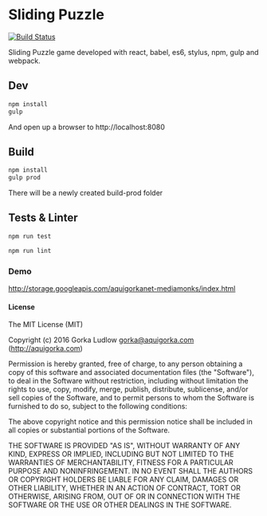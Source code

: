 # Sliding Puzzle
[![Build Status](https://travis-ci.org/AquiGorka/sliding-puzzle.svg?branch=master)](https://travis-ci.org/AquiGorka/sliding-puzzle)

Sliding Puzzle game developed with react, babel, es6, stylus, npm, gulp and webpack.

## Dev
```sh
npm install
gulp
```

And open up a browser to http://localhost:8080

## Build
```sh
npm install
gulp prod
```

There will be a newly created build-prod folder

## Tests & Linter
```sh
npm run test
```
```sh
npm run lint
```

### Demo
http://storage.googleapis.com/aquigorkanet-mediamonks/index.html

#### License
The MIT License (MIT)

Copyright (c) 2016 Gorka Ludlow gorka@aquigorka.com (http://aquigorka.com)

Permission is hereby granted, free of charge, to any person obtaining a copy of this software and associated documentation files (the "Software"), to deal in the Software without restriction, including without limitation the rights to use, copy, modify, merge, publish, distribute, sublicense, and/or sell copies of the Software, and to permit persons to whom the Software is furnished to do so, subject to the following conditions:

The above copyright notice and this permission notice shall be included in all copies or substantial portions of the Software.

THE SOFTWARE IS PROVIDED "AS IS", WITHOUT WARRANTY OF ANY KIND, EXPRESS OR IMPLIED, INCLUDING BUT NOT LIMITED TO THE WARRANTIES OF MERCHANTABILITY, FITNESS FOR A PARTICULAR PURPOSE AND NONINFRINGEMENT. IN NO EVENT SHALL THE AUTHORS OR COPYRIGHT HOLDERS BE LIABLE FOR ANY CLAIM, DAMAGES OR OTHER LIABILITY, WHETHER IN AN ACTION OF CONTRACT, TORT OR OTHERWISE, ARISING FROM, OUT OF OR IN CONNECTION WITH THE SOFTWARE OR THE USE OR OTHER DEALINGS IN THE SOFTWARE.
